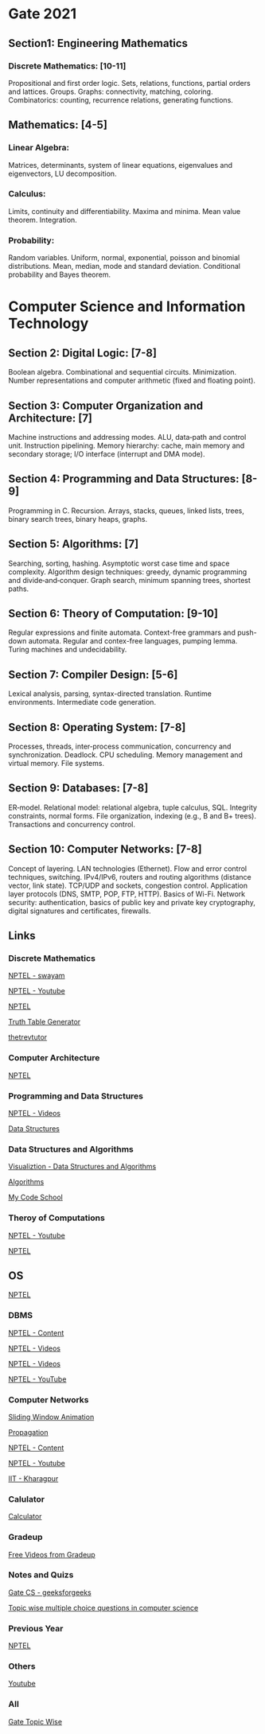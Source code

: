 # Gate 2021

## Section1: Engineering Mathematics
### Discrete Mathematics: [10-11]
Propositional and first order logic. Sets, relations, functions, partial orders and lattices. Groups. Graphs: connectivity, matching, coloring. Combinatorics: counting, recurrence relations, generating functions.
## Mathematics: [4-5]
### Linear Algebra:
Matrices, determinants, system of linear equations, eigenvalues and eigenvectors, LU decomposition.
### Calculus:
Limits, continuity and differentiability. Maxima and minima. Mean value theorem. Integration.
### Probability: 
Random variables. Uniform, normal, exponential, poisson and binomial distributions. Mean, median, mode and standard deviation. Conditional probability and Bayes theorem.
# Computer Science and Information Technology
## Section 2: Digital Logic: [7-8]
Boolean algebra. Combinational and sequential circuits. Minimization. Number representations and computer arithmetic (fixed and floating point).
## Section 3: Computer Organization and Architecture: [7]
Machine instructions and addressing modes. ALU, data‐path and control unit. Instruction pipelining. Memory hierarchy: cache, main memory and secondary storage; I/O interface (interrupt and DMA mode).
## Section 4: Programming and Data Structures: [8-9]
Programming in C. Recursion. Arrays, stacks, queues, linked lists, trees, binary search trees, binary heaps, graphs.
## Section 5: Algorithms: [7]
Searching, sorting, hashing. Asymptotic worst case time and space complexity. Algorithm design techniques: greedy, dynamic programming and divide‐and‐conquer. Graph search, minimum spanning trees, shortest paths.
## Section 6: Theory of Computation: [9-10]
Regular expressions and finite automata. Context-free grammars and push-down automata. Regular and contex-free languages, pumping lemma. Turing machines and undecidability.
## Section 7: Compiler Design: [5-6]
Lexical analysis, parsing, syntax-directed translation. Runtime environments. Intermediate code generation.
## Section 8: Operating System: [7-8]
Processes, threads, inter‐process communication, concurrency and synchronization. Deadlock. CPU scheduling. Memory management and virtual memory. File systems.
## Section 9: Databases: [7-8]
ER‐model. Relational model: relational algebra, tuple calculus, SQL. Integrity constraints, normal forms. File organization, indexing (e.g., B and B+ trees). Transactions and concurrency control.
## Section 10: Computer Networks: [7-8]
Concept of layering. LAN technologies (Ethernet). Flow and error control techniques, switching. IPv4/IPv6, routers and routing algorithms (distance vector, link state). TCP/UDP and sockets, congestion control. Application layer protocols (DNS, SMTP, POP, FTP, HTTP). Basics of Wi-Fi. Network security: authentication, basics of public key and private key cryptography, digital signatures and certificates, firewalls. 


## Links

### Discrete Mathematics
[NPTEL - swayam](https://swayam.gov.in/nd1_noc20_cs37/preview) 

[NPTEL - Youtube](https://www.youtube.com/playlist?list=PL0862D1A947252D20)

[NPTEL](https://nptel.ac.in/courses/106/106/106106183/#)

[Truth Table Generator](https://web.stanford.edu/class/cs103/tools/truth-table-tool/)

[thetrevtutor](https://www.youtube.com/user/thetrevtutor/about)

### Computer Architecture
[NPTEL](https://nptel.ac.in/courses/106/106/106106092/)

### Programming and Data Structures
[NPTEL - Videos](https://nptel.ac.in/courses/106/106/106106133/)

[Data Structures](https://www.youtube.com/watch?v=RBSGKlAvoiM)

### Data Structures and Algorithms
[Visualiztion - Data Structures and Algorithms](https://www.cs.usfca.edu/~galles/visualization/Algorithms.html)

[Algorithms](https://www.youtube.com/watch?v=0IAPZzGSbME&list=PLDN4rrl48XKpZkf03iYFl-O29szjTrs_O)

[My Code School](https://www.youtube.com/user/mycodeschool/playlists)

### Theroy of Computations
[NPTEL - Youtube](https://www.youtube.com/playlist?list=PL85CF9F4A047C7BF7)

[NPTEL](https://nptel.ac.in/courses/106/106/106106049/)

## OS
[NPTEL](https://nptel.ac.in/courses/106/106/106106144/)

### DBMS
[NPTEL - Content](https://nptel.ac.in/courses/106/106/106106095/#)

[NPTEL - Videos](https://nptel.ac.in/courses/106/106/106106220/)

[NPTEL - Videos](https://nptel.ac.in/courses/106/106/106106093/)

[NPTEL - YouTube](https://www.youtube.com/playlist?list=PLIwC9bZ0rmjSkm1VRJROX4vP2YMIf4Ebh)

### Computer Networks
[Sliding Window Animation](https://www.ccs-labs.org/teaching/rn/animations/gbn_sr/)

[Propagation](https://www.ccs-labs.org/teaching/rn/animations/propagation/)

[NPTEL - Content](https://nptel.ac.in/courses/106/106/106106091/)

[NPTEL - Youtube](https://www.youtube.com/playlist?list=PL32DBC269EF768F74)

[IIT - Kharagpur](https://www.youtube.com/watch?v=O--rkQNKqls&list=PLbRMhDVUMngf-peFloB7kyiA40EptH1up)

### Calulator
[Calculator](https://www.tcsion.com/OnlineAssessment/ScientificCalculator/Calculator.html)

### Gradeup
[Free Videos from Gradeup](https://gradeup.co/free-video-lectures/computer-science-engineering)

### Notes and Quizs
[Gate CS - geeksforgeeks](https://www.geeksforgeeks.org/gate-cs-notes-gq/)

[Topic wise multiple choice questions in computer science](https://www.geeksforgeeks.org/quiz-corner-gq/)

### Previous Year 

[NPTEL](https://nptel.ac.in/gate_paper.html)

### Others
[Youtube](https://www.youtube.com/channel/UCxJp9aEteKmOeobEsHXwxAw)

### All
[Gate Topic Wise](https://www.gatevidyalay.com/)
